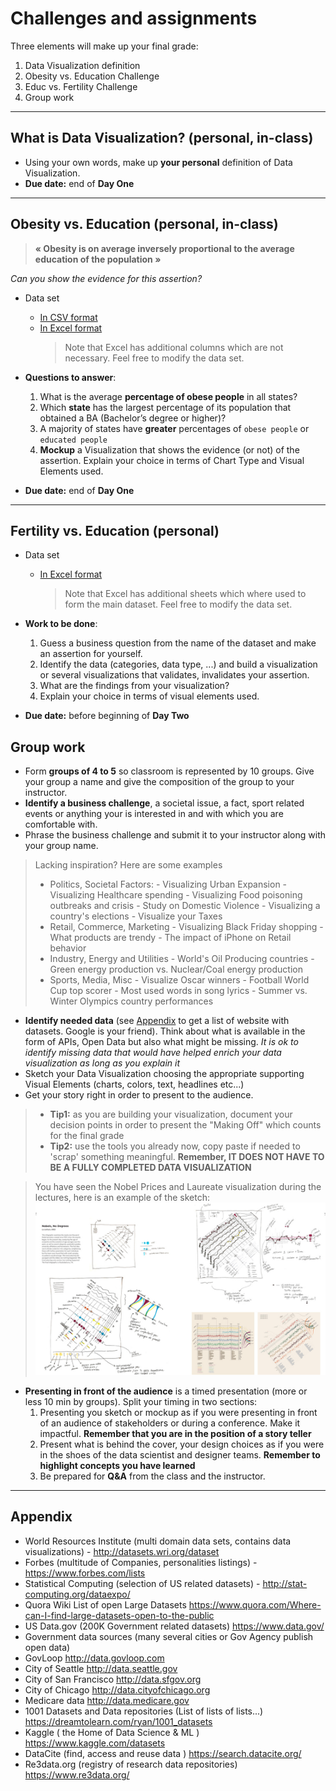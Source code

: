 # Challenges and assignments
Three elements will make up your final grade:
1. Data Visualization definition
2. Obesity vs. Education Challenge
3. Educ vs. Fertility Challenge
3. Group work
---

## What is Data Visualization?  (personal, in-class)
+ Using your own words, make up **your personal** definition of Data Visualization.
+ **Due date:** end of **Day One**
---

## Obesity vs. Education   (personal, in-class)
> **« Obesity is on average inversely proportional to the average education of the population »**

*Can you show the evidence for this assertion?*

+ Data set
  - [In CSV format](data/ObesityvsEducation.csv)  
  - [In Excel format](data/ObesityvsEducation.xlsx)  
    > Note that Excel has additional columns which are not necessary. Feel free to modify the data set.

+  **Questions to answer**:
    1. What is the average **percentage of obese people** in all states?
    2. Which **state** has the largest percentage of its population that obtained a BA (Bachelor’s degree or higher)?
    3. A majority of states have **greater** percentages of `obese people` or `educated people`
    4. **Mockup** a Visualization that shows the evidence (or not) of the assertion. Explain your choice in terms of Chart Type and Visual Elements used.

+ **Due date:** end of **Day One**
---
## Fertility vs. Education (personal)
+ Data set
  - [In Excel format](data/Educ-fertility.xls)  
    > Note that Excel has additional sheets which where used to form the main dataset. Feel free to modify the data set.  

+  **Work to be done**:
    1. Guess a business question from the name of the dataset and make an assertion for yourself.
    2. Identify the data (categories, data type, ...) and build a visualization or several visualizations that validates, invalidates your assertion.
    3. What are the findings from your visualization?
    4. Explain your choice in terms of visual elements used.

+ **Due date:** before beginning of **Day Two**

## Group work
+ Form **groups of 4 to 5** so classroom is represented by 10 groups. Give your group a name and give the composition of the group to your instructor.
+ **Identify a business challenge**, a societal issue, a fact, sport related events or anything your is interested in and with which you are comfortable with.
+ Phrase the business challenge and submit it to your instructor along with your group name.
> Lacking inspiration? Here are some examples
> - Politics, Societal Factors:
      - Visualizing Urban Expansion
      - Visualizing Healthcare spending
      - Visualizing Food poisoning outbreaks and crisis
      - Study on Domestic Violence
      - Visualizing a country's elections
      - Visualize your Taxes
> - Retail, Commerce, Marketing
      - Visualizing Black Friday shopping
      - What products are trendy
      - The impact of iPhone on Retail behavior
> - Industry, Energy and Utilities
      - World's Oil Producing countries
      - Green energy production vs. Nuclear/Coal energy production
> - Sports, Media, Misc
      - Visualize Oscar winners
      - Football World Cup top scorer
      - Most used words in song lyrics
      - Summer vs. Winter Olympics country performances

+ **Identify needed data** (see [Appendix](#Appendix) to get a list of website with datasets. Google is your friend). Think about what is available in the form of APIs, Open Data but also what might be missing. *It is ok to identify missing data that would have helped enrich your data visualization as long as you explain it*  
+ Sketch your Data Visualization choosing the appropriate supporting Visual Elements (charts, colors, text, headlines etc...)
+ Get your story right in order to present to the audience.

> + **Tip1:** as you are building your visualization, document your decision points in order to present the "Making Off" which counts for the final grade  
> + **Tip2:** use the tools you already now, copy paste if needed to 'scrap' something meaningful. **Remember, IT DOES NOT HAVE TO BE A FULLY COMPLETED DATA VISUALIZATION**  

> You have seen the Nobel Prices and Laureate visualization during the lectures, here is an example of the sketch:
![](assets/markdown-img-paste-20181119160859873.png)

+ **Presenting in front of the audience** is a timed presentation (more or less 10 min by groups). Split your timing in two sections:
    1. Presenting you sketch or mockup as if you were presenting in front of an audience of stakeholders or during a conference. Make it impactful. **Remember that you are in the position of a story teller**
    2. Present what is behind the cover, your design choices as if you were in the shoes of the data scientist and designer teams. **Remember to highlight concepts you have learned**
    3. Be prepared for **Q&A** from the class and the instructor.
---

## Appendix
+ World Resources Institute (multi domain data sets, contains data visualizations) - http://datasets.wri.org/dataset
+ Forbes (multitude of Companies, personalities listings) - https://www.forbes.com/lists
+ Statistical Computing (selection of US related datasets) - http://stat-computing.org/dataexpo/
+ Quora Wiki List of open Large Datasets https://www.quora.com/Where-can-I-find-large-datasets-open-to-the-public
+ US Data.gov (200K Government related datasets) https://www.data.gov/
+ Government data sources (many several cities or Gov Agency publish open data)
+ GovLoop http://data.govloop.com
+ City of Seattle http://data.seattle.gov
+ City of San Francisco http://data.sfgov.org
+ City of Chicago http://data.cityofchicago.org
+ Medicare data  http://data.medicare.gov
+ 1001 Datasets and Data repositories (List of lists of lists...) https://dreamtolearn.com/ryan/1001_datasets
+ Kaggle ( the Home of Data Science & ML ) https://www.kaggle.com/datasets
+ DataCite (find, access and reuse data ) https://search.datacite.org/
+ Re3data.org (registry of research data repositories) https://www.re3data.org/
